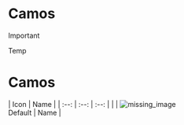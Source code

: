 # Camos

> [!IMPORTANT]
> Temp


# Camos

| Icon | Name |
| :--: | :--: | :--: |
| |
![missing_image](https://github.com/user-attachments/assets/abb9e211-1176-4ac4-896d-4bdcb5019e7d)<br> Default | Name |
